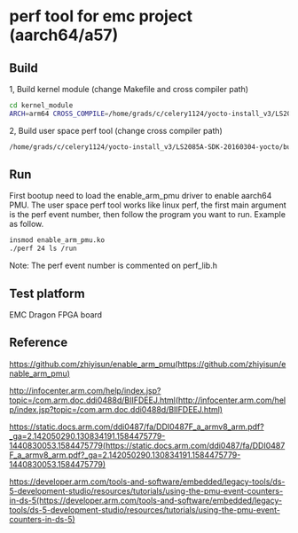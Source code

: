 # perf tool for emc project (aarch64/a57)

## Build

1, Build kernel module (change Makefile and cross compiler path)

```bash
cd kernel_module
ARCH=arm64 CROSS_COMPILE=/home/grads/c/celery1124/yocto-install_v3/LS2085A-SDK-20160304-yocto/build_ls2085aissd_release/tmp/sysroots/x86_64-linux/usr/bin/aarch64-fsl-linux/aarch64-fsl-linux- make
```

2, Build user space perf tool (change cross compiler path)

``` bash
/home/grads/c/celery1124/yocto-install_v3/LS2085A-SDK-20160304-yocto/build_ls2085aissd_release/tmp/sysroots/x86_64-linux/usr/bin/aarch64-fsl-linux/aarch64-fsl-linux-g++ --sysroot=/home/grads/c/celery1124/yocto-install_v3/LS2085A-SDK-20160304-yocto/build_ls2085aissd_release/tmp/sysroots/ls2085aissd perf.c -o perf
```

## Run

First bootup need to load the enable_arm_pmu driver to enable aarch64 PMU. The user space perf tool works like linux perf, the first main argument is the perf event number, then follow the program you want to run. Example as follow.

```bash
insmod enable_arm_pmu.ko
./perf 24 ls /run
```

Note: The perf event number is commented on perf_lib.h

## Test platform

EMC Dragon FPGA board

## Reference
https://github.com/zhiyisun/enable_arm_pmu(https://github.com/zhiyisun/enable_arm_pmu)

http://infocenter.arm.com/help/index.jsp?topic=/com.arm.doc.ddi0488d/BIIFDEEJ.html(http://infocenter.arm.com/help/index.jsp?topic=/com.arm.doc.ddi0488d/BIIFDEEJ.html)

https://static.docs.arm.com/ddi0487/fa/DDI0487F_a_armv8_arm.pdf?_ga=2.142050290.130834191.1584475779-1440830053.1584475779(https://static.docs.arm.com/ddi0487/fa/DDI0487F_a_armv8_arm.pdf?_ga=2.142050290.130834191.1584475779-1440830053.1584475779)

https://developer.arm.com/tools-and-software/embedded/legacy-tools/ds-5-development-studio/resources/tutorials/using-the-pmu-event-counters-in-ds-5(https://developer.arm.com/tools-and-software/embedded/legacy-tools/ds-5-development-studio/resources/tutorials/using-the-pmu-event-counters-in-ds-5)